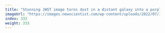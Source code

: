 ```yaml
---
title: "Stunning JWST image turns dust in a distant galaxy into a purple swirl"
imageUrl: "https://images.newscientist.com/wp-content/uploads/2022/07/19144341/SEI_115370440.jpg?width=600"
index: 333
weight: 333
---
```

